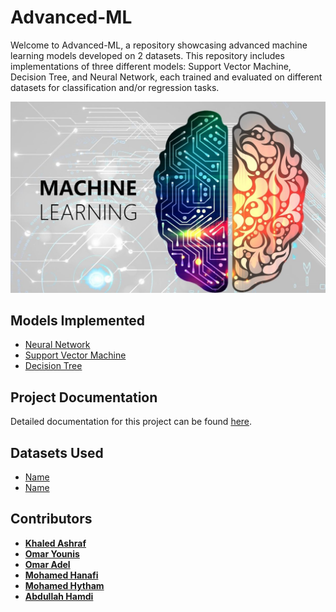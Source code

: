 # Advanced-ML
Welcome to Advanced-ML, a repository showcasing advanced machine learning models developed on 2 datasets. This repository includes implementations of three different models: Support Vector Machine, Decision Tree, and Neural Network, each trained and evaluated on different datasets for classification and/or regression tasks.



![Project Logo](./Machine-Learning.jpg)

## Models Implemented

- [Neural Network](./NN)
- [Support Vector Machine](./SVM)
- [Decision Tree](./Decision%20Tree)

## Project Documentation

Detailed documentation for this project can be found [here](https://drive.google.com/drive/folders/1zp2Bj7vW0UkP-vzff4JIL9z9_1L1FnN7).


## Datasets Used

- [Name](link/to/dataset1) 
- [Name](link/to/dataset2)

## Contributors
- [**Khaled Ashraf**](https://github.com/khaaaleed-5)
- [**Omar Younis**](https://github.com/oyounis19)
- [**Omar Adel**](https://github.com/omar55549)
- [**Mohamed Hanafi**](https://github.com/mohamedhanfi)
- [**Mohamed Hytham**](https://github.com/MedoHaytham)
- [**Abdullah Hamdi**](https://github.com/AbdullaAlshayeb)
